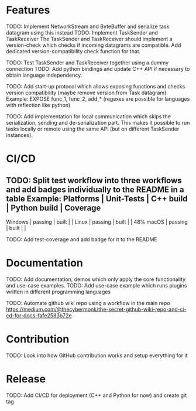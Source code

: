 # Features
TODO: Implement NetworkStream and ByteBuffer and serialize task datagram using this instead
TODO: Implement TaskSender and TaskReceiver
The TaskSender and TaskReceiver should implement a version-check which checks if incoming 
datagrams are compatible. Add dedicated version-compatibility check function for that.

TODO: Test TaskSender and TaskReceiver together using a dummy connection
TODO: Add python bindings and update C++ API if necessary to obtain language independency.

TODO: Add start-up protocol which allows exposing functions and checks version compatibility (maybe remove version from Task datagram).
Example: EXPOSE func_1, func_2, add_* (regexes are possible for languages with reflection like python)

TODO: Add implementation for local communication which skips the serialization, sending and de-serialization part.
This makes it possible to run tasks locally or remote using the same API (but on different TaskSender instances).

# CI/CD
TODO: Split test workflow into three workflows and add badges individually to the README in a table
Example:
Platforms | Unit-Tests | C++ build | Python build | Coverage
------------------------------------------------------------
Windows   | passing    |   built   |              |
Linux     | passing    |   built   |              |   48%
macOS     | passing    |   built   |              |

TODO: Add test-coverage and add badge for it to the README

# Documentation
TODO: Add documentation, demos which only apply the core functionality and use-case examples.
TODO: Add use-case example which runs plugins written in different programming languages

TODO: Automate github wiki repo using a workflow in the main repo
https://medium.com/@thecybermonk/the-secret-github-wiki-repo-and-ci-cd-for-docs-fafe2583b72e

# Contribution
TODO: Look into how GitHub contribution works and setup everything for it

# Release
TODO: Add CI/CD for deployment (C++ and Python for now) and create git tag